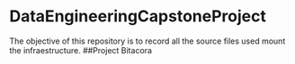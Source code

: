 # DataEngineeringCapstoneProject
The objective of this repository is to record all the source files used mount the infraestructure.
##Project Bitacora
